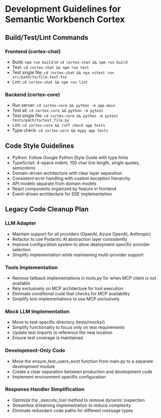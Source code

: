 # Development Guidelines for Semantic Workbench Cortex

## Build/Test/Lint Commands

### Frontend (cortex-chat)
- Build: `npm run build` or `cd cortex-chat && npm run build`
- Test: `cd cortex-chat && npm run test`
- Test single file: `cd cortex-chat && npx vitest run src/path/to/file.test.tsx`
- Lint: `cd cortex-chat && npm run lint`

### Backend (cortex-core)
- Run server: `cd cortex-core && python -m app.main`
- Test all: `cd cortex-core && python -m pytest`
- Test single file: `cd cortex-core && python -m pytest tests/path/to/test_file.py`
- Lint: `cd cortex-core && ruff check app tests`
- Type check: `cd cortex-core && mypy app tests`

## Code Style Guidelines
- Python: Follow Google Python Style Guide with type hints
- TypeScript: 4-space indent, 100 char line length, single quotes, semicolons
- Domain-driven architecture with clear layer separation
- Consistent error handling with custom exception hierarchy
- API models separate from domain models
- React components organized by feature in frontend
- Event-driven architecture for SSE implementation

## Legacy Code Cleanup Plan

### LLM Adapter
- Maintain support for all providers (OpenAI, Azure OpenAI, Anthropic)
- Refactor to use Pydantic AI abstraction layer consistently
- Improve configuration system to allow deployment-specific provider selection
- Simplify implementation while maintaining multi-provider support

### Tools Implementation
- Remove fallback implementations in tools.py for when MCP client is not available
- Rely exclusively on MCP architecture for tool execution
- Eliminate conditional code that checks for MCP availability
- Simplify tool implementations to use MCP exclusively

### Mock LLM Implementation
- Move to test-specific directory (tests/mocks/)
- Simplify functionality to focus only on test requirements
- Update test imports to reference the new location
- Ensure test coverage is maintained

### Development-Only Code
- Move the ensure_test_users_exist function from main.py to a separate development module
- Create a clear separation between production and development code
- Implement environment-specific configuration

### Response Handler Simplification
- Optimize the _execute_tool method to remove dynamic inspection
- Streamline streaming implementation to reduce complexity
- Eliminate redundant code paths for different message types